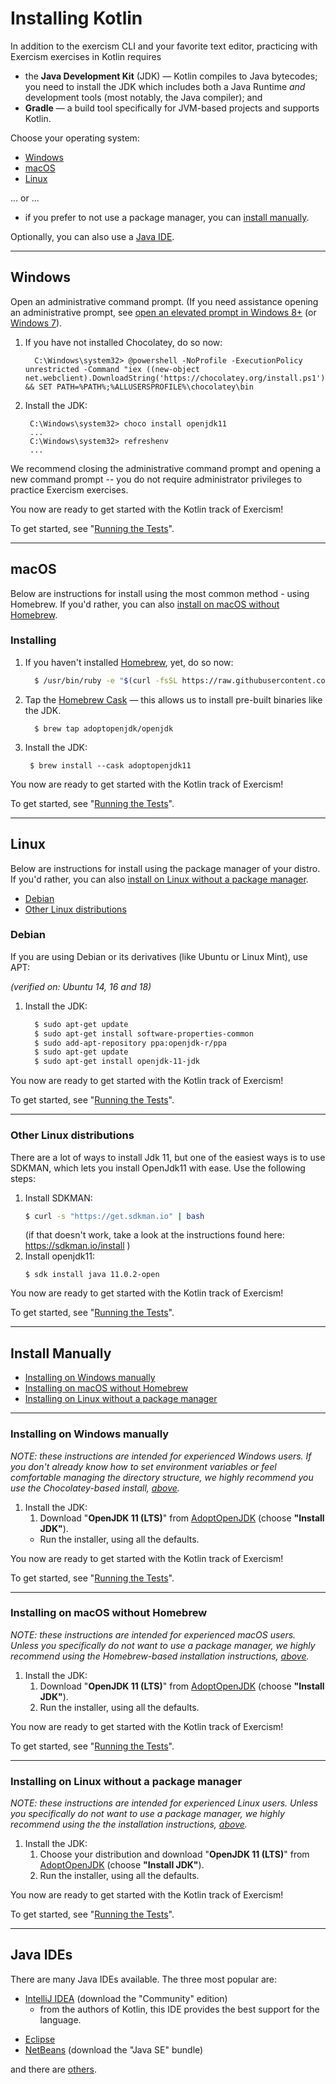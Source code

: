 # Installing Kotlin

In addition to the exercism CLI and your favorite text editor, practicing with Exercism exercises in Kotlin requires

* the **Java Development Kit** (JDK) — Kotlin compiles to Java bytecodes; you need to install the JDK which includes both a Java Runtime *and* development tools (most notably, the Java compiler); and
* **Gradle** — a build tool specifically for JVM-based projects and supports Kotlin.

Choose your operating system:

* [Windows](#h-windows)
* [macOS](#h-macos)
* [Linux](#h-linux)

... or ...
* if you prefer to not use a package manager, you can [install manually](#h-install-manually).

Optionally, you can also use a [Java IDE](#h-java-ides).

----

## Windows

Open an administrative command prompt.  (If you need assistance opening an administrative prompt, see [open an elevated prompt in Windows 8+](http://www.howtogeek.com/194041/how-to-open-the-command-prompt-as-administrator-in-windows-8.1/) (or [Windows 7](http://www.howtogeek.com/howto/windows-vista/run-a-command-as-administrator-from-the-windows-vista-run-box/)).

1. If you have not installed Chocolatey, do so now:

      ```batchfile
        C:\Windows\system32> @powershell -NoProfile -ExecutionPolicy unrestricted -Command "iex ((new-object net.webclient).DownloadString('https://chocolatey.org/install.ps1'))" && SET PATH=%PATH%;%ALLUSERSPROFILE%\chocolatey\bin
      ```

2.  Install the JDK:

       ```batchfile
        C:\Windows\system32> choco install openjdk11
        ...
        C:\Windows\system32> refreshenv
        ...
       ```

We recommend closing the administrative command prompt and opening a new command prompt -- you do not require administrator privileges to practice Exercism exercises.

You now are ready to get started with the Kotlin track of Exercism!

To get started, see "[Running the Tests](https://exercism.org/docs/tracks/kotlin/tests)".

----

## macOS

Below are instructions for install using the most common method - using Homebrew.  If you'd rather, you can also [install on macOS without Homebrew](#h-installing-on-macos-without-homebrew).

### Installing

1. If you haven't installed [Homebrew](http://brew.sh), yet, do so now:

      ```sh
        $ /usr/bin/ruby -e "$(curl -fsSL https://raw.githubusercontent.com/Homebrew/install/master/install)"
      ```

2. Tap the [Homebrew Cask](https://caskroom.github.io/) — this allows us to install pre-built binaries like the JDK.

      ```
        $ brew tap adoptopenjdk/openjdk
      ```

3.  Install the JDK:

       ```
        $ brew install --cask adoptopenjdk11
       ```

You now are ready to get started with the Kotlin track of Exercism!

To get started, see "[Running the Tests](https://exercism.org/docs/tracks/kotlin/tests)".

----

## Linux

Below are instructions for install using the package manager of your distro.  If you'd rather, you can also [install on Linux without a package manager](#h-installing-on-linux-without-a-package-manager).

* [Debian](#h-debian)
* [Other Linux distributions](#h-other-linux-distributions)

### Debian

If you are using Debian or its derivatives (like Ubuntu or Linux Mint), use APT:

*(verified on: Ubuntu 14, 16 and 18)*

1. Install the JDK:

      ```sh
        $ sudo apt-get update
        $ sudo apt-get install software-properties-common
        $ sudo add-apt-repository ppa:openjdk-r/ppa
        $ sudo apt-get update
        $ sudo apt-get install openjdk-11-jdk
      ```


You now are ready to get started with the Kotlin track of Exercism!

To get started, see "[Running the Tests](https://exercism.org/docs/tracks/kotlin/tests)".

----

### Other Linux distributions

There are a lot of ways to install Jdk 11, but one of the easiest ways is to use SDKMAN, 
which lets you install OpenJdk11 with ease. Use the following steps:

1. Install SDKMAN:
    ```sh
    $ curl -s "https://get.sdkman.io" | bash
    ``` 
    (if that doesn't work, take a look at the instructions found here: https://sdkman.io/install )
1. Install openjdk11:
    ```
    $ sdk install java 11.0.2-open
    ``` 

You now are ready to get started with the Kotlin track of Exercism!

To get started, see "[Running the Tests](https://exercism.org/docs/tracks/kotlin/tests)".

----

## Install Manually

* [Installing on Windows manually](#h-installing-on-windows-manually)
* [Installing on macOS without Homebrew](#h-installing-on-macos-without-homebrew)
* [Installing on Linux without a package manager](#h-installing-on-linux-without-a-package-manager)

----

### Installing on Windows manually

*NOTE: these instructions are intended for experienced Windows users.  If you don't already know how to set environment variables or feel comfortable managing the directory structure, we highly recommend you use the Chocolatey-based install, [above](#h-windows).*

1. Install the JDK:
   1. Download "**OpenJDK 11 (LTS)**" from [AdoptOpenJDK](https://adoptopenjdk.net/releases.html?variant=openjdk11#x64_win) (choose **"Install JDK"**).
   -  Run the installer, using all the defaults.

You now are ready to get started with the Kotlin track of Exercism!

To get started, see "[Running the Tests](https://exercism.org/docs/tracks/kotlin/tests)".

----

### Installing on macOS without Homebrew

*NOTE: these instructions are intended for experienced macOS users.  Unless you specifically do not want to use a package manager, we highly recommend using the Homebrew-based installation instructions, [above](#h-macos).*

1. Install the JDK:
   1. Download "**OpenJDK 11 (LTS)**" from [AdoptOpenJDK](https://adoptopenjdk.net/releases.html?variant=openjdk11#x64_mac) (choose **"Install JDK"**).
   2. Run the installer, using all the defaults.
      
You now are ready to get started with the Kotlin track of Exercism!

To get started, see "[Running the Tests](https://exercism.org/docs/tracks/kotlin/tests)".

----

### Installing on Linux without a package manager

*NOTE: these instructions are intended for experienced Linux users.  Unless you specifically do not want to use a package manager, we highly recommend using the the installation instructions, [above](#h-linux).*

1. Install the JDK:
   1. Choose your distribution and download "**OpenJDK 11 (LTS)**" from [AdoptOpenJDK](https://adoptopenjdk.net/releases.html?variant=openjdk11) (choose **"Install JDK"**).
   2. Run the installer, using all the defaults.

You now are ready to get started with the Kotlin track of Exercism!

To get started, see "[Running the Tests](https://exercism.org/docs/tracks/kotlin/tests)".

----

## Java IDEs

There are many Java IDEs available.  The three most popular are:

* [IntelliJ IDEA](https://www.jetbrains.com/idea/download/) (download the "Community" edition)
  - from the authors of Kotlin, this IDE provides the best support for the language.
- [Eclipse](https://www.eclipse.org/downloads/)
- [NetBeans](https://netbeans.org/downloads/) (download the "Java SE" bundle)

and there are [others](https://en.wikibooks.org/wiki/Java_Programming/Java_IDEs).

